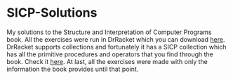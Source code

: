# SICP-Solutions
My solutions to the Structure and Interpretation of Computer Programs book. All the exercises were run in DrRacket which you can download [here](https://download.racket-lang.org/). DrRacket supports collections and fortunately it has a SICP collection which has all the primitive procedures and operators that you find through the book. Check it [here](https://docs.racket-lang.org/sicp-manual/index.html). 
At last, all the exercises were made with only the information the book provides until that point.
